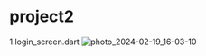 # project2

1.login_screen.dart
![photo_2024-02-19_16-03-10](https://github.com/awangr/ui-second/assets/113409906/764b829a-63a8-4dd5-887d-c8ba693e8580)
